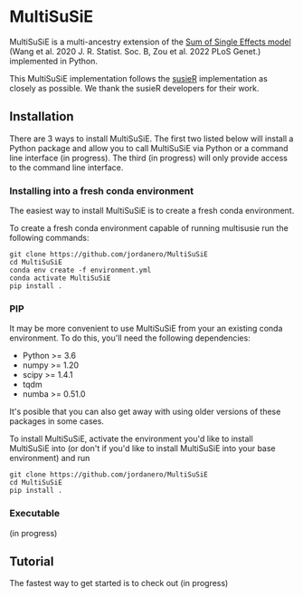 # MultiSuSiE
MultiSuSiE is a multi-ancestry extension of the [Sum of Single Effects model](https://github.com/stephenslab/susieR) (Wang et al. 2020 J. R. Statist. Soc. B, Zou et al. 2022 PLoS Genet.) implemented in Python. 

This MultiSuSiE implementation follows the [susieR](https://github.com/stephenslab/susieR) implementation as closely as possible. We thank the susieR developers for their work. 

## Installation

There are 3 ways to install MultiSuSiE. The first two listed below will install a Python package and allow you to call MultiSuSiE via Python or a command line interface (in progress). The third (in progress) will only provide access to the command line interface.

### Installing into a fresh conda environment

The easiest way to install MultiSuSiE is to create a fresh conda environment.

To create a fresh conda environment capable of running multisusie run the following commands:
```
git clone https://github.com/jordanero/MultiSuSiE
cd MultiSuSiE
conda env create -f environment.yml
conda activate MultiSuSiE
pip install .
```

### PIP

It may be more convenient to use MultiSuSiE from your an existing conda environment. To do this, you'll need the following dependencies:
- Python >= 3.6
- numpy >= 1.20
- scipy >= 1.4.1
- tqdm 
- numba >= 0.51.0

It's posible that you can also get away with using older versions of these packages in some cases.

To install MultiSuSiE, activate the environment you'd like to install MultiSuSiE into (or don't if you'd like to install MultiSuSiE into your base environment) and run
```
git clone https://github.com/jordanero/MultiSuSiE
cd MultiSuSiE
pip install .
```

### Executable

(in progress)

## Tutorial

The fastest way to get started is to check out (in progress)

